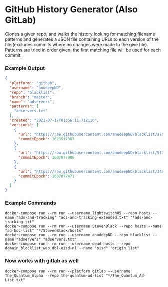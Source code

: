 # GitHub History Generator (Also GitLab)

Clones a given repo, and walks the history looking for matching filename patterns
and generates a JSON file containing URLs to each version of the file (excludes commits
where no changes were made to the give file). Patterns are tried in order given,
the first matching file will be used for each commit.

### Example Output

```json
{
  "platform": "github",
  "username": "anudeepND",
  "repo": "blacklist",
  "branch": "master",
  "name": "adservers",
  "patterns": [
    "adservers.txt"
  ],
  "created": "2021-07-17T01:56:11.712110",
  "versions": [
    {
      "url": "https://raw.githubusercontent.com/anudeepND/blacklist/a70c0b4e6706994ff8258b915e08bef2dd9fea4f/adservers.txt",
      "commitEpoch": 1623517387
    },
    {
      "url": "https://raw.githubusercontent.com/anudeepND/blacklist/91267d5d83dde8862eac9a0fd96502278ff8a565/adservers.txt",
      "commitEpoch": 1607877906
    },
    {
      "url": "https://raw.githubusercontent.com/anudeepND/blacklist/34db3679331e7b0ed55218269e446d567ae76b54/adservers.txt",
      "commitEpoch": 1607877471
    }
  ]
}
```


### Example Commands

```
docker-compose run --rm run --username lightswitch05 --repo hosts --name "ads-and-tracking" "ads-and-tracking-extended.txt" "*ads-and-tracking.txt"
docker-compose run --rm run --username StevenBlack --repo hosts --name "ad-hoc-list" "*/StevenBlack/hosts"
docker-compose run --rm run --username anudeepND --repo blacklist --name "adservers" "adservers.txt"
docker-compose run --rm run --username dead-hosts --repo domain_blocklist_web_dbl-oisd-nl --name "oisd" "origin.list"
```

### Now works with gitlab as well

```
docker-compose run --rm run --platform gitlab --username The_Quantum_Alpha --repo the-quantum-ad-list "*/The_Quantum_Ad-List.txt"
```
